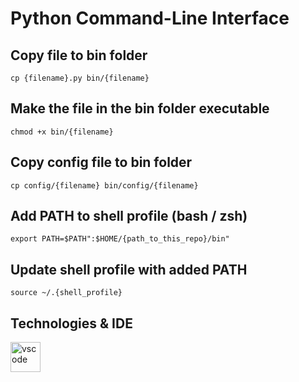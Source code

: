 # Python Command-Line Interface

## Copy file to bin folder

```
cp {filename}.py bin/{filename}
```

## Make the file in the bin folder executable

```
chmod +x bin/{filename}
```

## Copy config file to bin folder

```
cp config/{filename} bin/config/{filename}
```

## Add PATH to shell profile (bash / zsh)

```
export PATH=$PATH":$HOME/{path_to_this_repo}/bin"
```

## Update shell profile with added PATH

```
source ~/.{shell_profile}
```

## Technologies & IDE

<div>
    <img style="float: left" src="https://code.visualstudio.com/assets/updates/1_35/logo-stable.png" height="48" alt="vscode">
</div>
